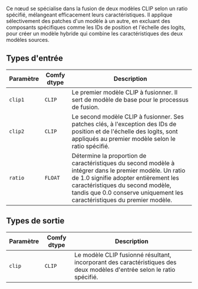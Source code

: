 Ce nœud se spécialise dans la fusion de deux modèles CLIP selon un ratio spécifié, mélangeant efficacement leurs caractéristiques. Il applique sélectivement des patches d'un modèle à un autre, en excluant des composants spécifiques comme les IDs de position et l'échelle des logits, pour créer un modèle hybride qui combine les caractéristiques des deux modèles sources.
## Types d'entrée

| Paramètre | Comfy dtype | Description |
|-----------|-------------|-------------|
| `clip1`   | `CLIP`      | Le premier modèle CLIP à fusionner. Il sert de modèle de base pour le processus de fusion. |
| `clip2`   | `CLIP`      | Le second modèle CLIP à fusionner. Ses patches clés, à l'exception des IDs de position et de l'échelle des logits, sont appliqués au premier modèle selon le ratio spécifié. |
| `ratio`   | `FLOAT`     | Détermine la proportion de caractéristiques du second modèle à intégrer dans le premier modèle. Un ratio de 1.0 signifie adopter entièrement les caractéristiques du second modèle, tandis que 0.0 conserve uniquement les caractéristiques du premier modèle. |

## Types de sortie

| Paramètre | Comfy dtype | Description |
|-----------|-------------|-------------|
| `clip`    | `CLIP`      | Le modèle CLIP fusionné résultant, incorporant des caractéristiques des deux modèles d'entrée selon le ratio spécifié. |
